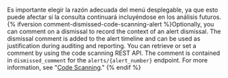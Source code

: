 Es importante elegir la razón adecuada del menú desplegable, ya que esto puede afectar si la consulta continuará incluyéndose en los análisis futuros.
{% ifversion comment-dismissed-code-scanning-alert %}Optionally, you can comment on a dismissal to record the context of an alert dismissal. The dismissal comment is added to the alert timeline and can be used as justification during auditing and reporting. You can retrieve or set a comment by using the code scanning REST API. The comment is contained in `dismissed_comment` for the `alerts/{alert_number}` endpoint. For more information, see "[Code Scanning](/rest/code-scanning#update-a-code-scanning-alert)."
{% endif %}
